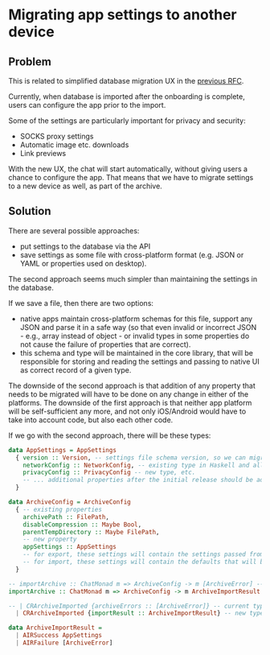# Migrating app settings to another device

## Problem

This is related to simplified database migration UX in the [previous RFC](./2024-02-12-database-migration.md).

Currently, when database is imported after the onboarding is complete, users can configure the app prior to the import.

Some of the settings are particularly important for privacy and security:
- SOCKS proxy settings
- Automatic image etc. downloads
- Link previews

With the new UX, the chat will start automatically, without giving users a chance to configure the app. That means that we have to migrate settings to a new device as well, as part of the archive.

## Solution

There are several possible approaches:
- put settings to the database via the API
- save settings as some file with cross-platform format (e.g. JSON or YAML or properties used on desktop).

The second approach seems much simpler than maintaining the settings in the database.

If we save a file, then there are two options:
- native apps maintain cross-platform schemas for this file, support any JSON and parse it in a safe way (so that even invalid or incorrect JSON - e.g., array instead of object - or invalid types in some properties do not cause the failure of properties that are correct).
- this schema and type will be maintained in the core library, that will be responsible for storing and reading the settings and passing to native UI as correct record of a given type.

The downside of the second approach is that addition of any property that needs to be migrated will have to be done on any change in either of the platforms. The downside of the first approach is that neither app platform will be self-sufficient any more, and not only iOS/Android would have to take into account code, but also each other code.

If we go with the second approach, there will be these types:

```haskell
data AppSettings = AppSettings
  { version :: Version, -- settings file schema version, so we can migrate settings to another schema if necessary
    networkConfig :: NetworkConfig, -- existing type in Haskell and all UIs
    privacyConfig :: PrivacyConfig -- new type, etc.
    -- ... additional properties after the initial release should be added as Maybe, as all extensions
  }

data ArchiveConfig = ArchiveConfig
  { -- existing properties
    archivePath :: FilePath,
    disableCompression :: Maybe Bool,
    parentTempDirectory :: Maybe FilePath,
    -- new property
    appSettings :: AppSettings
    -- for export, these settings will contain the settings passed from the UI and will be saved to JSON file as simplex_v1_settings.json in the archive
    -- for import, these settings will contain the defaults that will be used if some property or subproperty is missing in JSON
  }

-- importArchive :: ChatMonad m => ArchiveConfig -> m [ArchiveError] -- current type
importArchive :: ChatMonad m => ArchiveConfig -> m ArchiveImportResult -- new type

-- | CRArchiveImported {archiveErrors :: [ArchiveError]} -- current type
  | CRArchiveImported {importResult :: ArchiveImportResult} -- new type

data ArchiveImportResult =
  | AIRSuccess AppSettings
  | AIRFailure [ArchiveError]
```